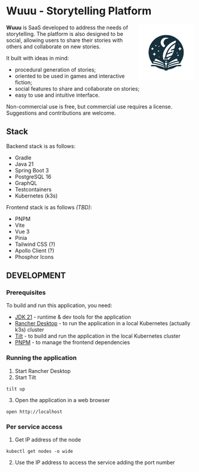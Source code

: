 # Wuuu - Storytelling Platform

<img align="right" src="./logo.svg" height="150" width="150" alt="Wuuu Logo">

**Wuuu** is SaaS developed to address the needs of storytelling. 
The platform is also designed to be social, allowing users to share 
their stories with others and collaborate on new stories.

It built with ideas in mind:
- procedural generation of stories;
- oriented to be used in games and interactive fiction;
- social features to share and collaborate on stories;
- easy to use and intuitive interface.

Non-commercial use is free, but commercial use requires a license.
Suggestions and contributions are welcome.

## Stack
Backend stack is as follows:
- Gradle
- Java 21
- Spring Boot 3
- PostgreSQL 16
- GraphQL
- Testcontainers
- Kubernetes (k3s)

Frontend stack is as follows *(TBD)*:
- PNPM
- Vite
- Vue 3
- Pinia
- Tailwind CSS (?)
- Apollo Client (?)
- Phosphor Icons

## DEVELOPMENT

### Prerequisites
To build and run this application, you need:
- [JDK 21](https://adoptium.net/temurin/releases/?version=21) - runtime & dev tools for the application
- [Rancher Desktop](https://rancherdesktop.io/) - to run the application in a local Kubernetes (actually k3s) cluster
- [Tilt](https://tilt.dev/) - to build and run the application in the local Kubernetes cluster
- [PNPM](https://pnpm.io/) - to manage the frontend dependencies

### Running the application
1. Start Rancher Desktop
2. Start Tilt
```shell
tilt up
```
3. Open the application in a web browser
```shell
open http://localhost
```

### Per service access
1. Get IP address of the node
```shell
kubectl get nodes -o wide
```
2. Use the IP address to access the service adding the port number